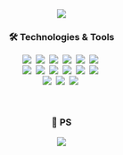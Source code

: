 <div style="text-align:center">
<img src="https://capsule-render.vercel.app/api?type=waving&color=auto&height=300&section=header&text=MarsMan13&fontSize=90" />
<div/>

<h3 align="center">🛠 Technologies & Tools</h3>
<p align="center">
  <img src="https://img.shields.io/badge/C-A8B9CC?style=flat-square&logo=C&logoColor=white"/>&nbsp
  <img src="https://img.shields.io/badge/Java-007396?style=flat-square&logo=Java&logoColor=white"/>&nbsp
  <img src="https://img.shields.io/badge/Python-3776AB?style=flat-square&logo=Python&logoColor=white"/>&nbsp
  <img src="https://img.shields.io/badge/HTML5-E34F26?style=flat-square&logo=HTML5&logoColor=white"/>&nbsp
  <img src="https://img.shields.io/badge/CSS3-3776AB?style=flat-square&logo=CSS3&logoColor=white"/>&nbsp
  <img src="https://img.shields.io/badge/JavaScript-F7DF1E?style=flat-square&logo=JavaScript&logoColor=white"/>&nbsp
  <br>
  <img src="https://img.shields.io/badge/php-777BB4?style=flat-square&logo=php&logoColor=white"/>&nbsp
  <img src="https://img.shields.io/badge/MySql-4479A1?style=flat-square&logo=MySql&logoColor=white"/>&nbsp
  <img src="https://img.shields.io/badge/Apache-D22128?style=flat-square&logo=Apache&logoColor=white"/>&nbsp
  <img src="https://img.shields.io/badge/Djagno-092E20?style=flat-square&logo=Django&logoColor=white"/>&nbsp
  <img src="https://img.shields.io/badge/jQuery-0769AD?style=flat-square&logo=jQuery&logoColor=white"/>&nbsp
  <img src="https://img.shields.io/badge/Bootstrap-7952B3?style=flat-square&logo=Bootstrap&logoColor=white"/>&nbsp
  <br>
  <img src="https://img.shields.io/badge/Vim-019733?style=flat-square&logo=Vim&logoColor=white"/>&nbsp
  <img src="https://img.shields.io/badge/PyCharm-000000?style=flat-square&logo=Pycharm&logoColor=white"/>&nbsp
  <img src="https://img.shields.io/badge/Jupyter-F37626?style=flat-square&logo=Pycharm&logoColor=white"/>&nbsp
</p>
<br>
<h3 align="center">🚀 PS</h3>
<p align="center">
  <a href="https://solved.ac/profile/cds06126" target="_blank" title="solvedac_profile">
    <img src="http://mazassumnida.wtf/api/v2/generate_badge?boj=cds06126" />
  </a>
</p>

